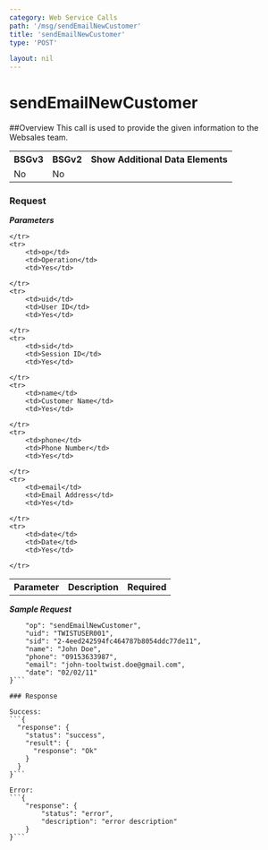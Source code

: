 ```yaml
---
category: Web Service Calls
path: '/msg/sendEmailNewCustomer'
title: 'sendEmailNewCustomer'
type: 'POST'

layout: nil
---
```


# sendEmailNewCustomer

##Overview
This call is used to provide the given information to the Websales team.

<table>
	<tbody>
	<tr>
		<th>BSGv3</th>
		<th>BSGv2</th>
		<th>Show Additional Data Elements</th>
	</tr>
	<tr>
		<td>No</td>
		<td>No</td>
		<td>&nbsp;</td>
	</tr>

</tbody>
</table>

### Request

***Parameters***

<table>
	<tbody>
	<tr>
		<th>Parameter</th>
		<th>Description</th>
		<th>Required</th>
		
	</tr>
	<tr>
		<td>op</td>
		<td>Operation</td>
		<td>Yes</td>
		
	</tr>
	<tr>
		<td>uid</td>
		<td>User ID</td>
		<td>Yes</td>
		
	</tr>
	<tr>
		<td>sid</td>
		<td>Session ID</td>
		<td>Yes</td>
		
	</tr>
	<tr>
		<td>name</td>
		<td>Customer Name</td>
		<td>Yes</td>
		
	</tr>
	<tr>
		<td>phone</td>
		<td>Phone Number</td>
		<td>Yes</td>
		
	</tr>
	<tr>
		<td>email</td>
		<td>Email Address</td>
		<td>Yes</td>
		
	</tr>
	<tr>
		<td>date</td>
		<td>Date</td>
		<td>Yes</td>
		
	</tr>
</tbody>
</table>

***Sample Request***
```{
    "op": "sendEmailNewCustomer", 
    "uid": "TWISTUSER001", 
    "sid": "2-4eed242594fc464787b8054ddc77de11",
    "name": "John Doe", 
    "phone": "09153633987", 
    "email": "john-tooltwist.doe@gmail.com", 
    "date": "02/02/11" 
}```

### Response

Success:
```{
  "response": {
    "status": "success",
    "result": {
      "response": "Ok"
    }
  }
}```

Error:
```{
    "response": {
        "status": "error",
        "description": "error description"
    }
}```